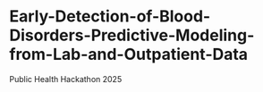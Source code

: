 # Early-Detection-of-Blood-Disorders-Predictive-Modeling-from-Lab-and-Outpatient-Data
Public Health Hackathon 2025 
